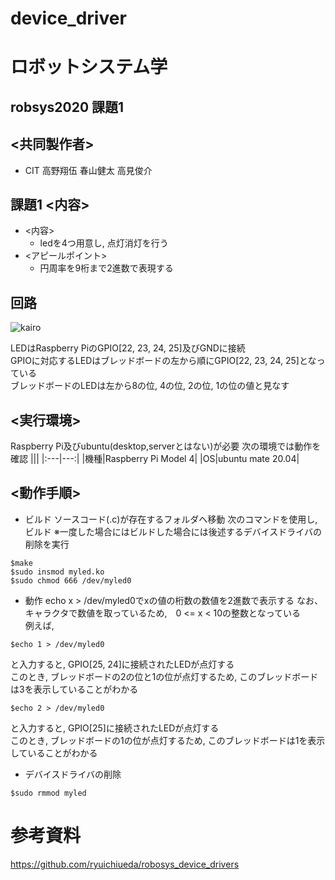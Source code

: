 # device_driver

# ロボットシステム学
## robsys2020 課題1 
## <共同製作者>
- CIT 高野翔伍 春山健太 高見俊介
## 課題1 <内容>
- <内容>
  - ledを4つ用意し, 点灯消灯を行う
- <アピールポイント>
  - 円周率を9桁まで2進数で表現する

## 回路
![kairo](https://user-images.githubusercontent.com/75356150/101359530-bfb36680-38df-11eb-93b7-e4adc06bda50.jpg)

LEDはRaspberry PiのGPIO[22, 23, 24, 25]及びGNDに接続  
GPIOに対応するLEDはブレッドボードの左から順にGPIO[22, 23, 24, 25]となっている  
ブレッドボードのLEDは左から8の位, 4の位, 2の位, 1の位の値と見なす
  
## <実行環境>
Raspberry Pi及びubuntu(desktop,serverとはない)が必要
次の環境では動作を確認
|||
|:---|---:|
|機種|Raspberry Pi Model 4|
|OS|ubuntu mate 20.04|

## <動作手順>
- ビルド
ソースコード(.c)が存在するフォルダへ移動
次のコマンドを使用し, ビルド
※一度した場合にはビルドした場合には後述するデバイスドライバの削除を実行
```bash:build
$make 
$sudo insmod myled.ko
$sudo chmod 666 /dev/myled0
```
- 動作
echo x > /dev/myled0でxの値の桁数の数値を2進数で表示する
なお、キャラクタで数値を取っているため,　0 <= x < 10の整数となっている  
例えば, 

```bash:move
$echo 1 > /dev/myled0
```
と入力すると, GPIO[25, 24]に接続されたLEDが点灯する  
このとき, ブレッドボードの2の位と1の位が点灯するため, このブレッドボードは3を表示していることがわかる

```bash:move
$echo 2 > /dev/myled0
```
と入力すると, GPIO[25]に接続されたLEDが点灯する  
このとき, ブレッドボードの1の位が点灯するため, このブレッドボードは1を表示していることがわかる

- デバイスドライバの削除
```bash:delate device driver
$sudo rmmod myled
```
# 参考資料
https://github.com/ryuichiueda/robosys_device_drivers
